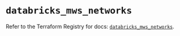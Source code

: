 # `databricks_mws_networks`

Refer to the Terraform Registry for docs: [`databricks_mws_networks`](https://registry.terraform.io/providers/databricks/databricks/1.53.0/docs/resources/mws_networks).
